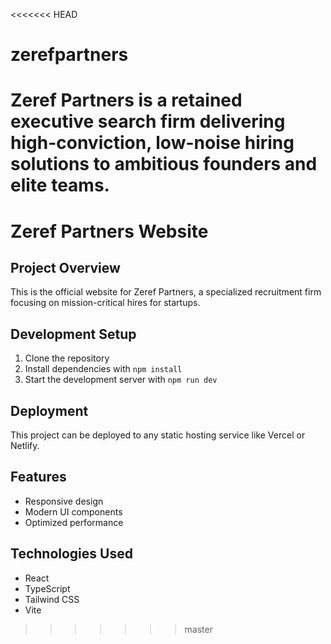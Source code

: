 <<<<<<< HEAD
# zerefpartners
Zeref Partners is a retained executive search firm delivering high-conviction, low-noise hiring solutions to ambitious founders and elite teams.
=======
# Zeref Partners Website

## Project Overview
This is the official website for Zeref Partners, a specialized recruitment firm focusing on mission-critical hires for startups.

## Development Setup

1. Clone the repository
2. Install dependencies with `npm install`
3. Start the development server with `npm run dev`

## Deployment
This project can be deployed to any static hosting service like Vercel or Netlify.

## Features
- Responsive design
- Modern UI components
- Optimized performance

## Technologies Used
- React
- TypeScript
- Tailwind CSS
- Vite
>>>>>>> master
